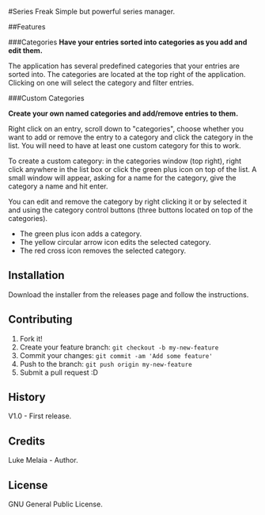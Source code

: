 #Series Freak
Simple but powerful series manager.

##Features

###Categories
**Have your entries sorted into categories as you add and edit them.**

The application has several predefined categories that your entries are sorted into.
The categories are located at the top right of the application. Clicking on one
will select the category and filter entries.

###Custom Categories

**Create your own named categories and add/remove entries to them.**

Right click on an entry, scroll down to "categories", choose whether
you want to add or remove the entry to a category and click the category
in the list. You will need to have at least one custom category for this to work.

To create a custom category: in the categories window (top right), right click
anywhere in the list box or click the green plus icon on top of the list.
A small window will appear, asking for a name for the category, give the
category a name and hit enter.

You can edit and remove the category by right clicking it or by selected it and
using the category control buttons (three buttons located on top of the categories).

- The green plus icon adds a category.
- The yellow circular arrow icon edits the selected category.
- The red cross icon removes the selected category.

## Installation
Download the installer from the releases page and follow the instructions.

## Contributing
1. Fork it!
2. Create your feature branch: `git checkout -b my-new-feature`
3. Commit your changes: `git commit -am 'Add some feature'`
4. Push to the branch: `git push origin my-new-feature`
5. Submit a pull request :D

## History
V1.0 - First release.

## Credits
Luke Melaia - Author.

## License
GNU General Public License.
